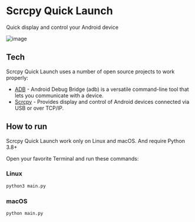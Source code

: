 # Scrcpy Quick Launch
 Quick display and control your Android device
 
 ![image](https://user-images.githubusercontent.com/61238982/218225329-0a66b010-ca08-41ce-b2ca-7035892aee84.png)

## Tech
Scrcpy Quick Launch uses a number of open source projects to work properly:
- [ADB](https://developer.android.com/studio/command-line/adb) - Android Debug Bridge (adb) is a versatile command-line tool that lets you communicate with a device.
- [Scrcpy](https://github.com/Genymobile/scrcpy) - Provides display and control of Android devices connected via USB or over TCP/IP.

## How to run
Scrcpy Quick Launch work only on Linux and macOS. And require Python 3.8+

Open your favorite Terminal and run these commands:
### Linux
```sh
python3 main.py
```

### macOS
```sh
python main.py
```
